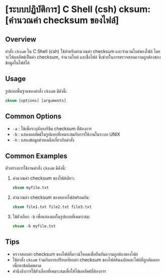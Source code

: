 # [ระบบปฏิบัติการ] C Shell (csh) cksum: [คำนวณค่า checksum ของไฟล์]

## Overview
คำสั่ง `cksum` ใน C Shell (csh) ใช้สำหรับคำนวณค่า checksum และจำนวนไบต์ของไฟล์ โดยจะให้ผลลัพธ์เป็นค่า checksum, จำนวนไบต์ และชื่อไฟล์ ซึ่งช่วยในการตรวจสอบความถูกต้องของข้อมูลในไฟล์ได้

## Usage
รูปแบบพื้นฐานของคำสั่ง `cksum` มีดังนี้:

```csh
cksum [options] [arguments]
```

## Common Options
- `-a` : ใช้เพื่อระบุอัลกอริธึม checksum ที่ต้องการ
- `-b` : แสดงผลลัพธ์ในรูปแบบที่เหมาะสมกับการใช้งานในระบบ UNIX
- `-h` : แสดงข้อมูลช่วยเหลือเกี่ยวกับคำสั่ง

## Common Examples
ตัวอย่างการใช้งานคำสั่ง `cksum` มีดังนี้:

1. คำนวณค่า checksum ของไฟล์เดียว:
   ```csh
   cksum myfile.txt
   ```

2. คำนวณค่า checksum ของหลายไฟล์พร้อมกัน:
   ```csh
   cksum file1.txt file2.txt file3.txt
   ```

3. ใช้ตัวเลือก `-b` เพื่อแสดงผลในรูปแบบที่เหมาะสม:
   ```csh
   cksum -b myfile.txt
   ```

## Tips
- ตรวจสอบค่า checksum ของไฟล์ที่ดาวน์โหลดเพื่อยืนยันความถูกต้องของไฟล์
- ใช้คำสั่ง `cksum` ร่วมกับการเปรียบเทียบค่า checksum ของไฟล์ต้นฉบับและไฟล์ที่ถูกคัดลอกเพื่อหาข้อผิดพลาด
- คำนึงถึงการใช้ตัวเลือกที่เหมาะสมเพื่อให้ได้ผลลัพธ์ที่ต้องการ